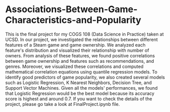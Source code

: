 # Associations-Between-Game-Characteristics-and-Popularity

This is the final project for my COGS 108 (Data Science in Practice) taken at UCSD. In our project, we investigated the relationships between different features of a Steam game and game ownership. We analyzed each feature's distribution and visualized their relationship with number of owners. From analysis of these features, we found positive correlations between game ownership and features such as recommendations, and genres. Moreover, we visualized these correlations and computed mathematical correlation equations using quantile regression models. To identify good predictors of game popularity, we also created several models such as Logistic Regression, K Nearest Neighbors, Decision Tree, and Support Vector Machines. Given all the models' performances, we found that Logistic Regression would be the best model because its accuracy score is highest and around 0.7. If you want to check the details of the project, please go take a look at FinalProject.ipynb file.
